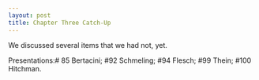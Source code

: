 ```yaml
---
layout: post
title: Chapter Three Catch-Up
---
```


We discussed several items that we had not, yet.

Presentations:\# 85 Bertacini; \#92 Schmeling; \#94 Flesch; \#99 Thein; \#100 Hitchman.
